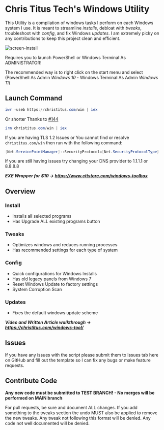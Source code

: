 # Chris Titus Tech's Windows Utility

This Utility is a compilation of windows tasks I perform on each Windows system I use. It is meant to streamline _installs_, debloat with _tweaks_, troubleshoot with _config_, and fix Windows _updates_. I am extremely picky on any contributions to keep this project clean and efficient.

![screen-install](screen-install.png)

Requires you to launch PowerShell or Windows Terminal As ADMINISTRATOR!

The recommended way is to right click on the start menu and select (PowerShell As Admin _Windows 10_ - Windows Terminal As Admin _Windows 11_)

## Launch Command

```powershell
iwr -useb https://christitus.com/win | iex
```

Or shorter Thanks to [#144](https://github.com/ChrisTitusTech/winutil/issues/144)

```powershell
irm christitus.com/win | iex
```

If you are having TLS 1.2 Issues or You cannot find or resolve `christitus.com/win` then run with the following command:

```powershell
[Net.ServicePointManager]::SecurityProtocol=[Net.SecurityProtocolType]::Tls12;iex(New-Object Net.WebClient).DownloadString('https://raw.githubusercontent.com/ChrisTitusTech/winutil/main/winutil.ps1')
```
If you are still having issues try changing your DNS provider to 1.1.1.1 or 8.8.8.8

***EXE Wrapper for $10 → https://www.cttstore.com/windows-toolbox***

## Overview

### Install

- Installs all selected programs
- Has Upgrade ALL existing programs button

### Tweaks

- Optimizes windows and reduces running processes
- Has recommended settings for each type of system

### Config

- Quick configurations for Windows Installs
- Has old legacy panels from Windows 7
- Reset Windows Update to factory settings
- System Corruption Scan

### Updates

- Fixes the default windows update scheme

***Video and Written Article walkthrough → https://christitus.com/windows-tool/***

## Issues

If you have any issues with the script please submit them to Issues tab here on GitHub and fill out the template so I can fix any bugs or make feature requests.

## Contribute Code

**Any new code must be submitted to TEST BRANCH! - No merges will be performed on MAIN branch**

For pull requests, be sure and document ALL changes. If you add something to the tweaks section the undo MUST also be applied to remove the new tweaks. Any tweak not following this format will be denied. Any code not well documented will be denied.
